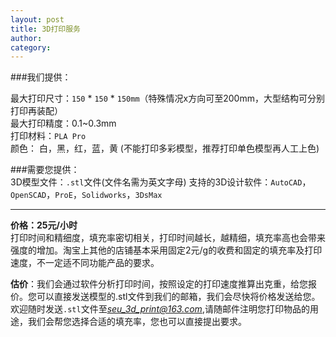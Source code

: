 ```yaml
---
layout: post
title: 3D打印服务
author: 
category: 
---
```


###我们提供：  

最大打印尺寸：`150` * `150` * `150mm`（特殊情况x方向可至200mm，大型结构可分别打印再装配）    
最大打印精度：0.1~0.3mm  
打印材料：`PLA Pro`   
颜色： 白，黑，红，蓝，黄
(不能打印多彩模型，推荐打印单色模型再人工上色)  


###需要您提供：  
3D模型文件：`.stl`文件(文件名需为英文字母)
支持的3D设计软件：`AutoCAD`，`OpenSCAD`，`ProE`，`Solidworks`，`3DsMax`  

******************************

**价格：25元/小时**  
打印时间和精细度，填充率密切相关，打印时间越长，越精细，填充率高也会带来强度的增加。淘宝上其他的店铺基本采用固定2元/g的收费和固定的填充率及打印速度，不一定适不同功能产品的要求。


**估价**：我们会通过软件分析打印时间，按照设定的打印速度推算出克重，给您报价。您可以直接发送模型的.stl文件到我们的邮箱，我们会尽快将价格发送给您。  
欢迎随时发送`.stl`文件至*seu_3d_print@163.com*,请随邮件注明您打印物品的用途，我们会帮您选择合适的填充率，您也可以直接提出要求。  